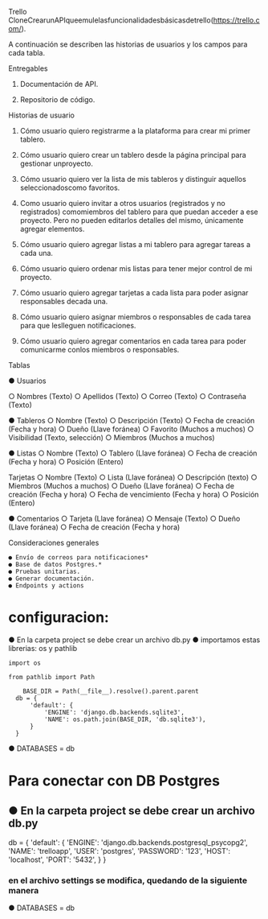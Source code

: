 Trello CloneCrearunAPIqueemulelasfuncionalidadesbásicasdetrello(https://trello.com/). 

A continuación se describen las historias de usuarios y los campos para cada tabla.

Entregables

1. Documentación de API.

2. Repositorio de código.

  Historias de usuario

  1. Cómo usuario quiero registrarme a la plataforma para crear mi primer tablero.

  2. Cómo usuario quiero crear un tablero desde la página principal para gestionar unproyecto.

  3. Cómo usuario quiero ver la lista de mis tableros y distinguir aquellos seleccionadoscomo favoritos.

  4. Como usuario quiero invitar a otros usuarios (registrados y no registrados) comomiembros del tablero para que puedan acceder a ese proyecto.
  Pero no pueden editarlos detalles del mismo, únicamente agregar elementos.

  5. Cómo usuario quiero agregar listas a mi tablero para agregar tareas a cada una.

  6. Cómo usuario quiero ordenar mis listas para tener mejor control de mi proyecto.

  7. Cómo usuario quiero agregar tarjetas a cada lista para poder asignar responsables decada una.

  8. Cómo usuario quiero asignar miembros o responsables de cada tarea para que leslleguen notificaciones.

  9. Cómo usuario quiero agregar comentarios en cada tarea para poder comunicarme conlos miembros o responsables.

  Tablas

  ● Usuarios

  ○ Nombres (Texto)
  ○ Apellidos (Texto)
  ○ Correo (Texto)
  ○ Contraseña (Texto)

  ● Tableros
  ○ Nombre (Texto)
  ○ Descripción (Texto)
  ○ Fecha de creación (Fecha y hora)
  ○ Dueño (Llave foránea)
  ○ Favorito (Muchos a muchos)
  ○ Visibilidad (Texto, selección)
  ○ Miembros (Muchos a muchos)

  ● Listas
    ○ Nombre (Texto)
    ○ Tablero (Llave foránea)
    ○ Fecha de creación (Fecha y hora)
    ○ Posición (Entero)

  Tarjetas
    ○ Nombre (Texto)
    ○ Lista (Llave foránea)
    ○ Descripción (texto)
    ○ Miembros (Muchos a muchos)
    ○ Dueño (Llave foránea)
    ○ Fecha de creación (Fecha y hora)
    ○ Fecha de vencimiento (Fecha y hora)
    ○ Posición (Entero)

  ● Comentarios
    ○ Tarjeta (Llave foránea)
    ○ Mensaje (Texto)
    ○ Dueño (Llave foránea)
    ○ Fecha de creación (Fecha y hora)



  Consideraciones generales

    ● Envío de correos para notificaciones* 
    ● Base de datos Postgres.*
    ● Pruebas unitarias.
    ● Generar documentación.
    ● Endpoints y actions


# configuracion:
  ● En la carpeta project se debe crear un archivo db.py
  ● importamos estas librerias: os y pathlib

    import os

    from pathlib import Path

        BASE_DIR = Path(__file__).resolve().parent.parent
      db = {
          'default': {
              'ENGINE': 'django.db.backends.sqlite3',
              'NAME': os.path.join(BASE_DIR, 'db.sqlite3'),
          }
      }

  ● DATABASES = db

# Para conectar con DB Postgres
## ● En la carpeta project se debe crear un archivo db.py
db = {
   'default': {
      'ENGINE': 'django.db.backends.postgresql_psycopg2',
      'NAME': 'trelloapp',
      'USER': 'postgres',
      'PASSWORD': '123',
      'HOST': 'localhost',
      'PORT': '5432',
    }
}

### en el archivo settings se modifica, quedando de la siguiente manera
● DATABASES = db


